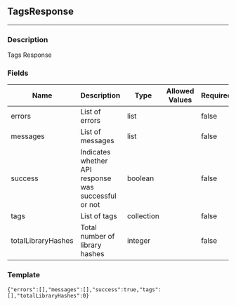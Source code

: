 ## TagsResponse
---
### Description
Tags Response
### Fields
| Name | Description | Type | Allowed Values | Required |
| ---- | ----------- | ---- | -------------- | -------- |
| errors | List of errors | list |  | false |
| messages | List of messages | list |  | false |
| success | Indicates whether API response was successful or not | boolean |  | false |
| tags | List of tags | collection |  | false |
| totalLibraryHashes | Total number of library hashes | integer |  | false |
### Template
```
{"errors":[],"messages":[],"success":true,"tags":[],"totalLibraryHashes":0}
```
